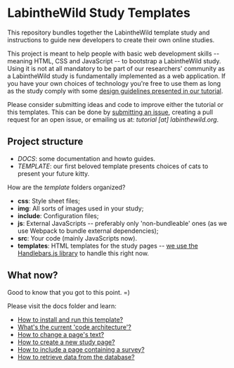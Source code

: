 # LabintheWild Study Templates

This repository bundles together the LabintheWild template study and instructions to guide new developers to create their own online studies.

This project is meant to help people with basic web development skills -- meaning HTML, CSS and JavaScript -- to bootstrap a LabintheWild study. Using it is not at all mandatory to be part of our researchers' community as a LabintheWild study is fundamentally implemented as a web application. If you have your own choices of technology you're free to use them as long as the study comply with some [design guidelines presented in our tutorial](http://tutorial.labinthewild.org). 

Please consider submitting ideas and code to improve either the tutorial or this templates. This can be done by [submitting an issue](https://bitbucket.org/LITW-core/litw-template-package/issues), creating a pull request for an open issue, or emailing us at: *tutorial [at] labinthewild.org*.


## Project structure

  * *DOCS*: some documentation and howto guides.
  * *TEMPLATE*: our first beloved template presents choices of cats to present your future kitty.
  
How are the *template* folders organized?

  * **css**: Style sheet files;
  * **img**: All sorts of images used in your study;
  * **include**: Configuration files;
  * **js**: External JavaScripts -- preferably only 'non-bundleable' ones (as we use Webpack to bundle external dependencies);
  * **src**: Your code (mainly JavaScripts now).
  * **templates**: HTML templates for the study pages -- [we use the Handlebars.js library](http://handlebarsjs.com/) to handle this right now.


## What now?

Good to know that you got to this point. =)

Please visit the docs folder and learn:

  * [How to install and run this template?](docs/1-Installation.md)
  * [What's the current 'code architecture'?](docs/2-CodeExecutionOverview.md)
  * [How to change a page's text?](docs/3-ChangePageText.md)
  * [How to create a new study page?](docs/4-AddNewPage.md)
  * [How to include a page containing a survey?](docs/5-CreateSurvey.md)
  * [How to retrieve data from the database?](docs/6-GetDataFromDatabase.md)